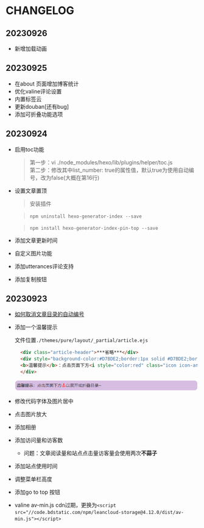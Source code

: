 # CHANGELOG
## **20230926**
+ 新增加载动画

## **20230925**

+ 在about 页面增加博客统计
+ 优化valine评论设置
+ 内置标签云
+ 更新douban[还有bug]
+ 添加可折叠功能选项


## **20230924**

+ 启用toc功能
  > 第一步：vi ./node_modules/hexo/lib/plugins/helper/toc.js</br>
  > 第二步：修改其中list_number: true的属性值，默认true为使用自动编号，改为false(大概在第16行)

+ 设置文章置顶
  > 安装插件

  > `npm uninstall hexo-generator-index --save`

  > `npm install hexo-generator-index-pin-top --save`

+ 添加文章更新时间
+ 自定义图片功能
+ 添加utterances评论支持
+ 添加复制按钮

## **20230923**

+ [如何取消文章目录的自动编号](https://hwame.top/20200520/hello-hexo-troubleshooting.html#3-%E5%A6%82%E4%BD%95%E5%8F%96%E6%B6%88%E6%96%87%E7%AB%A0%E7%9B%AE%E5%BD%95%E7%9A%84%E8%87%AA%E5%8A%A8%E7%BC%96%E5%8F%B7)

+ 添加一个温馨提示

  文件位置`./themes/pure/layout/_partial/article.ejs`
  ```html
    <div class="article-header">***省略***</div>
    <div style="background-color:#D7BDE2;border:1px solid #D7BDE2;border-radius:10px;padding:5px">
    <b>温馨提示</b>：点击页面下方<i style="color:red" class="icon icon-anchor"></i>以展开或折叠目录~
    </div>
  ```
    ![20230923212035](https://raw.githubusercontent.com/abobot/blog-img/master/win/202309/20230923212035.png)

+ 修改代码字体及图片居中
+ 点击图片放大
+ 添加相册
+ 添加访问量和访客数
  + 问题：文章阅读量和站点点击量访客量会使用两次**不蒜子**
+ 添加站点使用时间
+ 调整菜单栏高度
+ 添加go to top 按钮
+ valine av-min.js cdn过期，更换为`<script src="//code.bdstatic.com/npm/leancloud-storage@4.12.0/dist/av-min.js"></script>`

